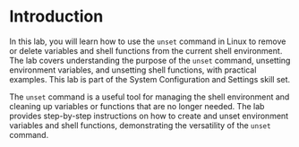 # Introduction

In this lab, you will learn how to use the `unset` command in Linux to remove or delete variables and shell functions from the current shell environment. The lab covers understanding the purpose of the `unset` command, unsetting environment variables, and unsetting shell functions, with practical examples. This lab is part of the System Configuration and Settings skill set.

The `unset` command is a useful tool for managing the shell environment and cleaning up variables or functions that are no longer needed. The lab provides step-by-step instructions on how to create and unset environment variables and shell functions, demonstrating the versatility of the `unset` command.
